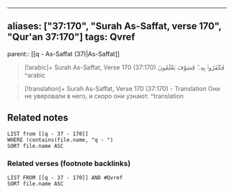 
---
aliases: ["37:170", "Surah As-Saffat, verse 170", "Qur'an 37:170"]
tags: Qvref
---

parent:: [[q - As-Saffat (37)|As-Saffat]]

> [!arabic]+ Surah As-Saffat, Verse 170 (37:170)
> <span class="quran-arabic">فَكَفَرُوا۟ بِهِۦ ۖ فَسَوْفَ يَعْلَمُونَ</span>
^arabic

> [!translation]+ Surah As-Saffat, Verse 170 (37:170) - Translation
> Они не уверовали в него, и скоро они узнают.
^translation



## Related notes
```dataview
LIST from [[q - 37 - 170]]
WHERE !contains(file.name, "q - ")
SORT file.name ASC
```

### Related verses (footnote backlinks)
```dataview
LIST FROM [[q - 37 - 170]] AND #Qvref
SORT file.name ASC
```

